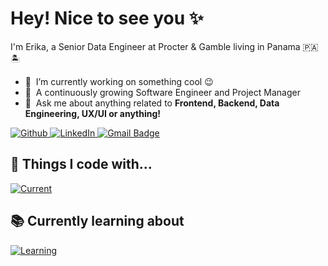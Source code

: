 # Hey! Nice to see you ✨

I'm Erika, a Senior Data Engineer at Procter & Gamble living in Panama 🇵🇦🏝️

- 🔭 &nbsp;I’m currently working on something cool :wink:
- 🌱 &nbsp;A continuously growing Software Engineer and Project Manager
- 💬 &nbsp;Ask me about anything related to **Frontend, Backend, Data Engineering, UX/UI or anything!**

<div>
  <a href="https://github.com/ehan16" target="_blank">
    <img alt="Github" src="https://img.shields.io/badge/GitHub-%2312100E.svg?&style=for-the-badge&logo=Github&logoColor=white" />
  </a>
  <a href="https://www.linkedin.com/in/erika-han-chan/" target="_blank">
    <img alt="LinkedIn" src="https://img.shields.io/badge/linkedin-%230077B5.svg?&style=for-the-badge&logo=linkedin&logoColor=white" />
  </a> 
  <a href="mailto:hanerika16@gmail.com">
    <img src="https://img.shields.io/badge/-Gmail-c14438?style=for-the-badge&&logo=Gmail&logoColor=white&link=mailto:hanerika16@gmail.com" alt="Gmail Badge"/>
  </a>
</div>

## 👾 Things I code with...

[![Current](https://skillicons.dev/icons?i=go,py,ts,html,css,terraform,mongodb,postgres,nodejs,tailwind,gcp,kubernetes,docker,git,figma,graphql,nextjs,gatsby,nginx&perline=10)](https://skillicons.dev)

## 📚 Currently learning about

[![Learning](https://skillicons.dev/icons?i=go,gcp,vim&perline=10)](https://skillicons.dev)

